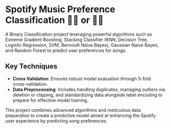# Spotify Music Preference Classification 👍🏻 or 👎🏻

A Binary Classification project leveraging powerful algorithms such as Extreme Gradient Boosting, Stacking Classifier (KNN, Decision Tree, Logistic Regression, SVM, Bernoulli Naive Bayes), Gaussian Naive Bayes, and Random Forest to predict user preferences for songs.

## Key Techniques
- **Cross Validation**: Ensures robust model evaluation through 5-fold cross-validation.
- **Data Preprocessing**: Includes handling duplicates, managing outliers via deletion or clipping, and standardizing data alongside label encoding to prepare for effective model training.

This project combines advanced algorithms and meticulous data preparation to create a predictive model aimed at enhancing the Spotify user experience by predicting song preferences.
